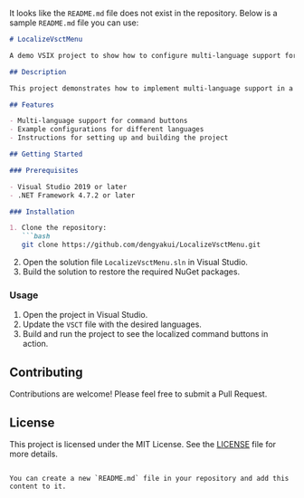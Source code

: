 It looks like the `README.md` file does not exist in the repository. Below is a sample `README.md` file you can use:

```markdown
# LocalizeVsctMenu

A demo VSIX project to show how to configure multi-language support for VSCT command button text.

## Description

This project demonstrates how to implement multi-language support in a Visual Studio extension. It includes examples of configuring command button text in different languages using VSCT (Visual Studio Command Table).

## Features

- Multi-language support for command buttons
- Example configurations for different languages
- Instructions for setting up and building the project

## Getting Started

### Prerequisites

- Visual Studio 2019 or later
- .NET Framework 4.7.2 or later

### Installation

1. Clone the repository:
   ```bash
   git clone https://github.com/dengyakui/LocalizeVsctMenu.git
   ```
2. Open the solution file `LocalizeVsctMenu.sln` in Visual Studio.
3. Build the solution to restore the required NuGet packages.

### Usage

1. Open the project in Visual Studio.
2. Update the `VSCT` file with the desired languages.
3. Build and run the project to see the localized command buttons in action.

## Contributing

Contributions are welcome! Please feel free to submit a Pull Request.

## License

This project is licensed under the MIT License. See the [LICENSE](LICENSE) file for more details.
```

You can create a new `README.md` file in your repository and add this content to it.
